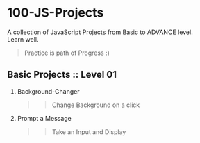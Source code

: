 # 100-JS-Projects
A collection of JavaScript Projects from Basic to ADVANCE level.  
Learn well.  
> Practice is path of Progress :)

## Basic Projects :: Level 01

1. Background-Changer

    >> Change Background on a click
    
2. Prompt a Message
  
    >> Take an Input and Display
